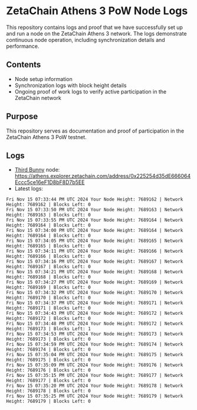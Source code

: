 # ZetaChain Athens 3 PoW Node Logs
This repository contains logs and proof that we have successfully set up and run a node on the ZetaChain Athens 3 network. The logs demonstrate continuous node operation, including synchronization details and performance.

## Contents
- Node setup information
- Synchronization logs with block height details
- Ongoing proof of work logs to verify active participation in the ZetaChain network

## Purpose
This repository serves as documentation and proof of participation in the ZetaChain Athens 3 PoW testnet.

## Logs

- [Third Bunny](https://thirdbunny.xyz/) node: https://athens.explorer.zetachain.com/address/0x225254d35dE666064Eccc5ce16eF1D8bF8D7b5EE
- Latest logs:
```
Fri Nov 15 07:33:44 PM UTC 2024 Your Node Height: 7689162 | Network Height: 7689162 | Blocks Left: 0
Fri Nov 15 07:33:50 PM UTC 2024 Your Node Height: 7689163 | Network Height: 7689163 | Blocks Left: 0
Fri Nov 15 07:33:55 PM UTC 2024 Your Node Height: 7689164 | Network Height: 7689164 | Blocks Left: 0
Fri Nov 15 07:34:00 PM UTC 2024 Your Node Height: 7689164 | Network Height: 7689164 | Blocks Left: 0
Fri Nov 15 07:34:05 PM UTC 2024 Your Node Height: 7689165 | Network Height: 7689165 | Blocks Left: 0
Fri Nov 15 07:34:11 PM UTC 2024 Your Node Height: 7689166 | Network Height: 7689166 | Blocks Left: 0
Fri Nov 15 07:34:16 PM UTC 2024 Your Node Height: 7689167 | Network Height: 7689167 | Blocks Left: 0
Fri Nov 15 07:34:21 PM UTC 2024 Your Node Height: 7689168 | Network Height: 7689168 | Blocks Left: 0
Fri Nov 15 07:34:27 PM UTC 2024 Your Node Height: 7689169 | Network Height: 7689169 | Blocks Left: 0
Fri Nov 15 07:34:32 PM UTC 2024 Your Node Height: 7689170 | Network Height: 7689170 | Blocks Left: 0
Fri Nov 15 07:34:37 PM UTC 2024 Your Node Height: 7689171 | Network Height: 7689171 | Blocks Left: 0
Fri Nov 15 07:34:43 PM UTC 2024 Your Node Height: 7689172 | Network Height: 7689172 | Blocks Left: 0
Fri Nov 15 07:34:48 PM UTC 2024 Your Node Height: 7689172 | Network Height: 7689173 | Blocks Left: 1
Fri Nov 15 07:34:53 PM UTC 2024 Your Node Height: 7689173 | Network Height: 7689173 | Blocks Left: 0
Fri Nov 15 07:34:59 PM UTC 2024 Your Node Height: 7689174 | Network Height: 7689174 | Blocks Left: 0
Fri Nov 15 07:35:04 PM UTC 2024 Your Node Height: 7689175 | Network Height: 7689175 | Blocks Left: 0
Fri Nov 15 07:35:09 PM UTC 2024 Your Node Height: 7689176 | Network Height: 7689176 | Blocks Left: 0
Fri Nov 15 07:35:15 PM UTC 2024 Your Node Height: 7689177 | Network Height: 7689177 | Blocks Left: 0
Fri Nov 15 07:35:20 PM UTC 2024 Your Node Height: 7689178 | Network Height: 7689178 | Blocks Left: 0
Fri Nov 15 07:35:25 PM UTC 2024 Your Node Height: 7689179 | Network Height: 7689179 | Blocks Left: 0
```

